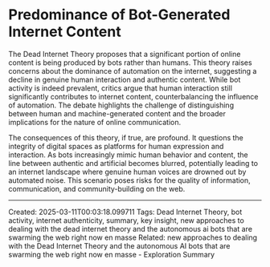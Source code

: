# Predominance of Bot-Generated Internet Content

The Dead Internet Theory proposes that a significant portion of online content is being produced by bots rather than humans. This theory raises concerns about the dominance of automation on the internet, suggesting a decline in genuine human interaction and authentic content. While bot activity is indeed prevalent, critics argue that human interaction still significantly contributes to internet content, counterbalancing the influence of automation. The debate highlights the challenge of distinguishing between human and machine-generated content and the broader implications for the nature of online communication.

The consequences of this theory, if true, are profound. It questions the integrity of digital spaces as platforms for human expression and interaction. As bots increasingly mimic human behavior and content, the line between authentic and artificial becomes blurred, potentially leading to an internet landscape where genuine human voices are drowned out by automated noise. This scenario poses risks for the quality of information, communication, and community-building on the web.

---
Created: 2025-03-11T00:03:18.099711
Tags: Dead Internet Theory, bot activity, internet authenticity, summary, key insight, new approaches to dealing with the dead internet theory and the autonomous ai bots that are swarming the web right now en masse
Related: new approaches to dealing with the Dead Internet Theory and the autonomous AI bots that are swarming the web right now en masse - Exploration Summary
